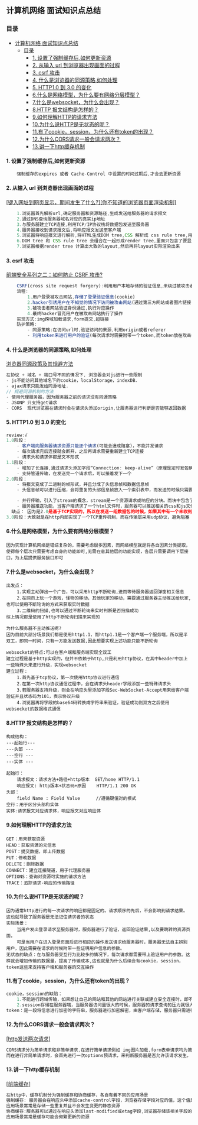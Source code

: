 ## 计算机网络 面试知识点总结

### 目录

- [计算机网络 面试知识点总结](#计算机网络-面试知识点总结)
  - [目录](#目录)
    - [1. 设置了强制缓存后,如何更新资源](#1-设置了强制缓存后如何更新资源)
    - [2. 从输入 url 到浏览器出现画面的过程](#2-从输入-url-到浏览器出现画面的过程)
    - [3. csrf 攻击](#3-csrf-攻击)
    - [4. 什么是浏览器的同源策略,如何处理](#4-什么是浏览器的同源策略如何处理)
    - [5. HTTP1.0 到 3.0 的变化](#5-http10-到-30-的变化)
    - [6.什么是网络模型，为什么要有网络分层模型？](#6什么是网络模型为什么要有网络分层模型)
    - [7.什么是websocket，为什么会出现？](#7什么是websocket为什么会出现)
    - [8.HTTP 报文结构是怎样的？](#8http-报文结构是怎样的)
    - [9.如何理解HTTP的请求方法](#9如何理解http的请求方法)
    - [10.为什么说HTTP是无状态的呢？](#10为什么说http是无状态的呢)
    - [11.有了cookie，session，为什么还有token的出现？](#11有了cookiesession为什么还有token的出现)
    - [12.为什么CORS请求一般会请求两次？](#12为什么cors请求一般会请求两次)
    - [13.讲一下http缓存机制](#13讲一下http缓存机制)

#### 1. 设置了强制缓存后,如何更新资源

```js
    强制缓存的expires 或者 Cache-Control 中设置的时间过期后,才会去更新资源
```

#### 2. 从输入 url 到浏览器出现画面的过程

[[键入网址到网页显示，期间发生了什么?]](https://xiaolincoding.com/network/1_base/what_happen_url.html)[[你不知道的浏览器页面渲染机制]](https://juejin.cn/post/6844903815758479374#heading-9)

```js
    1.浏览器首先解析url,确定服务器和资源路径,生成发送给服务器的请求报文
    2.通过DNS查询服务器域名对应的真实ip地址
    3.与服务器建立TCP连接,利用TCP/IP协议栈将数据包发送至服务器
    4.服务器接收到请求报文后,将响应报文发送至客户端
    5.浏览器将响应报文进行解析,将HTML生成DOM tree,CSS 解析成 css rule tree,用于将样式匹配到对应元素上去
    6.DOM tree 和 CSS rule tree 会组合在一起形成render tree,里面只包含了要显示的元素,而display:none这样的不会出现在render tree中
    7.浏览器根据render tree 计算出大致的layout,然后再将layout实际渲染出来
```

#### 3. csrf 攻击

[前端安全系列之二：如何防止 CSRF 攻击?](https://juejin.cn/post/6844903689702866952#heading-5)

```js
    CSRF(cross site request forgery):利用用户本地存储的验证信息,来绕过被攻击者网站的验证,进行相应的攻击操作
    流程:
        1.用户登录被攻击网站,存储了登录验证信息(cookie)
        2.hacker引诱用户在不知觉的情况下访问被攻击网站(通过第三方网站或者图片链接)
        3.被攻击者网站验证身份通过,执行对应操作
        4.最终hacker冒充用户在被攻击网站执行了操作
    实现方式:img跨域加载请求,form提交,超链接
    防护策略:
        - 同源策略:在访问url时,验证访问的来源,利用origin或者referer
        - 利用token来进行用户的验证(每次请求时需要附带一个token,而token放在攻击者无法获取的位置)
```

#### 4. 什么是浏览器的同源策略,如何处理

[浏览器同源政策及其规避方法](http://www.ruanyifeng.com/blog/2016/04/same-origin-policy.html)

```js
在协议 + 域名 + 端口号不同的情况下, 浏览器会对js进行一些限制
- js不能访问其他域名下的cookie，localStorage，indexDB．
- ajax请求只能发给同源地址.
// 规避同源机制的方法
- 使用代理服务器，因为服务器之前的请求没有同源策略
- JSONP 只支持get请求
- CORS  现代浏览器在请求时会在请求头添加origin,让服务器进行判断是否能够返回数据
```

#### 5. HTTP1.0 到 3.0 的变化

```js
review:√
1.0阶段：
    - 客户端向服务器请求资源只能逐个请求(可能会造成阻塞)，不能并发请求
    - 每次请求完后连接就会断开，之后再请求需要重新建立TCP连接
    - 请求头和请求体都是文本形式
1.1阶段：
    - 增加了长连接,通过请求头添加字段“Connection: keep-alive”（原理是定时发包确认是否正常运行，直到一方断开连接才关闭）
    - 支持管道传输，在发送完一个请求后，可以接着发下一个
2.0阶段：
    - 将报文变成了二进制的帧形式，并且分成了头信息帧和数据信息帧
    - 头信息帧可以进行压缩，会将重复的头部信息帧放入一个索引表中，而发送的时候只需要传输索引值即可，双方共同维护索引表

    - 并行传输，引入了stream的概念，stream是一个资源请求或响应的分块。而块中包含了许多帧，每个资源请求和响应对应一个id，最终通过id来有序组装
    - 服务器推送功能，当客户端请求了一个html文件时，服务器可以推送相关的css和js文件
  缺点： 因为是2.0是基于TCP实现的，所以在发送一组数据包的时候，如果其中有一个未收到，则会等待直至收到为止，之后再将数据包交给应用层，也会有阻塞情况
3.0阶段：大致就是在http内部实现了一个TCP重传机制，而在传输层采用udp协议，避免阻塞
```
#### 6.什么是网络模型，为什么要有网络分层模型？
```
因为实现计算机网络是错综复杂的，需要考虑很多因素，而网络模型就是将各自因素分类提取，使得每个层次只需要考虑自身的功能即可,无需在意其他层的功能实现，各层只需要调用下层接口，为上层提供服务接口即可
```

#### 7.什么是websocket，为什么会出现？
```
出发点：
    1.实现主动弹出一个广告，可以采用http不断轮询,进而等待服务器返回弹窗相关信息
    2.在网页上玩一个游戏，怪物的移动，其他玩家的移动，需要通过服务器主动推送给玩家,也可以使用不断轮询的方式来获取实时数据
    3.二维码的扫描,也可以通过不断轮询来实时判断是否扫描成功
综上情况都是使用了http不断轮询扫描来实现的

为什么服务器不主动推送呢?
因为目前大部分场景我们都是使用http1.1，而http1.1是一个客户端一个服务端，所以是半双工，即同一时间，只有一方能发送数据,因此想要实现上述功能只能不断轮询

websocket的特点:可以在客户端和服务端实现全双工
建立过程是基于http实现的，但并不依赖于http,只是利用http协议，在其中header中加上一些特殊头来进行升级，实现websocket
建立过程：
    1.首先基于tcp协议，第一次使用http协议进行通信
    2.在第一次http协议通信过程中，会在请求头header字段添加一些特殊请求头
    3.若服务器支持升级，则会在响应头里添加字段Sec-WebSocket-Accept用来给客户端验证并且状态码为101，表示协议升级
    4.浏览器再将字段的base64码转换成字符串来验证，验证成功则双方之后使用websocket的数据格式通信
```
#### 8.HTTP 报文结构是怎样的？
```
构成结构：
---起始行---   
---头部 ---
---空行 ---
---实体 ---

起始行：
    请求报文：请求方法+路径+http版本  GET/home HTTP/1.1
    响应报文: http版本+状态码+原因    HTTP/1.1 200 OK
头部：
    field Name : Field Value      //遵循键值对的模式
空行：用于区分头部和实体
实体:请求报文对应请求体，响应报文对应响应体
```
#### 9.如何理解HTTP的请求方法
```
GET：用来获取资源
HEAD：获取资源的元信息
POST：提交数据，即上传数据
PUT：修改数据
DELETE：删除数据
CONNECT：建立连接隧道，用于代理服务器
OPTIONS：查询对资源可实施的请求方法
TRACE：追踪请求-响应的传输路径
```
#### 10.为什么说HTTP是无状态的呢？
```
因为通常http进行的每一次请求的响应都是固定的。请求顺序的先后，不会影响到请求结果。这也就导致了服务器是无法记住请求者的状态
实际场景：
    当用户发出登录请求至服务器时，服务器进行了验证，返回验证结果,以及要跳转的资源页面，
    可是当用户在进入登录页面后进行相应的操作发送请求给服务器时，服务器无法自主辨别用户，因此需要在请求的时候附带一些证明用户信息的参数。
无状态的缺点：在与服务器交互行为比较多的情况下，每次请求都需要带上验证用户的参数。这样就会增加传输的数据量，提高了传输成本,这也就是为什么后续会有cookie，session，token这些来支持客户端和服务器的交互操作
```
#### 11.有了cookie，session，为什么还有token的出现？
```js
cookie，session的缺陷：
    1.不能进行跨域传输，如果想让自己的网站和其他的网站进行关联或建立安全连接时，即不同网站之间进行用户认证
    2.session存储在服务器端，当服务器访问量很大的时候，服务器的请求查询的压力就很大。
token：是一段将信息进行加密的字符串，服务器进行加密解密，由客户端存储，服务器只需进行解析判断即可，减小了服务器的压力
```
#### 12.为什么CORS请求一般会请求两次？ 
[[http发送两次请求]](https://juejin.cn/post/6850037275708817422?searchId=202309061039308BDF546ED5DEAF5910D3)
```js
CORS请求分为简单请求和非简单请求,在进行简单请求例如 img图片加载,form表单请求均为简单请求
而在进行非简单请求时，会首先进行一次options预请求，来判断服务器是否允许该请求发生。
```
#### 13.讲一下http缓存机制
[[前端缓存]](https://juejin.cn/post/7127194919235485733?searchId=20230911151355D9C61784BCB29D089F26)
```js
在http中，缓存机制分为强制缓存和协商缓存，各自有着不同的应用场景
强制缓存: 服务器会在响应头中添加cache-control字段，浏览器存储字段对应的值，这个值是可以设置强制存储时间。当客户端二次请求该资源时，会先查看存储时间是否过期，如果没过期，则使用浏览器本地存储的资源，过期才会去向服务器发送请求
应用场景常常是存储一些重复并且不会发生变更的静态资源
协商缓存:服务器可以通过在响应头添加last-modified或etag字段,浏览器存储该相关字段的value,在之后的请求时附带至请求头上，服务器进行校验，如果文件未被修改，则告诉客户端直接使用之前缓存的
应用场景常常是缓存可能会频繁更新的资源
```